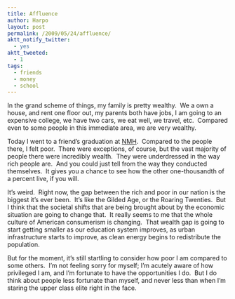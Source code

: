 ```yaml
---
title: Affluence
author: Harpo
layout: post
permalink: /2009/05/24/affluence/
aktt_notify_twitter:
  - yes
aktt_tweeted:
  - 1
tags:
  - friends
  - money
  - school
---
```

In the grand scheme of things, my family is pretty wealthy.  We a own a house, and rent one floor out, my parents both have jobs, I am going to an expensive college, we have two cars, we eat well, we travel, etc.  Compared even to some people in this immediate area, we are very wealthy.

Today I went to a friend&#8217;s graduation at <a href="http://nmhschool.org/index.php" target="_blank">NMH</a>.  Compared to the people there, I felt poor.  There were exceptions, of course, but the vast majority of people there were incredibly wealth.  They were underdressed in the way rich people are.  And you could just tell from the way they conducted themselves.  It gives you a chance to see how the other one-thousandth of a percent live, if you will.

It&#8217;s weird.  Right now, the gap between the rich and poor in our nation is the biggest it&#8217;s ever been.  It&#8217;s like the Gilded Age, or the Roaring Twenties.  But I think that the societal shifts that are being brought about by the economic situation are going to change that.  It really seems to me that the whole culture of American consumerism is changing.  That wealth gap is going to start getting smaller as our education system improves, as urban infrastructure starts to improve, as clean energy begins to redistribute the population.

But for the moment, it&#8217;s still startling to consider how poor I am compared to some others.  I&#8217;m not feeling sorry for myself; I&#8217;m acutely aware of how privileged I am, and I&#8217;m fortunate to have the opportunities I do.  But I do think about people less fortunate than myself, and never less than when I&#8217;m staring the upper class elite right in the face.